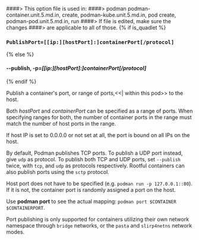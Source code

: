 ####> This option file is used in:
####>   podman podman-container.unit.5.md.in, create, podman-kube.unit.5.md.in, pod create, podman-pod.unit.5.md.in, run
####> If file is edited, make sure the changes
####> are applicable to all of those.
{% if is_quadlet %}
### `PublishPort=[[ip:][hostPort]:]containerPort[/protocol]`
{% else %}
#### **--publish**, **-p**=*[[ip:][hostPort]:]containerPort[/protocol]*
{% endif %}

Publish a container's port, or range of ports,<<| within this pod>> to the host.

Both *hostPort* and *containerPort* can be specified as a range of ports.
When specifying ranges for both, the number of container ports in the
range must match the number of host ports in the range.

If host IP is set to 0.0.0.0 or not set at all, the port is bound on all IPs on the host.

By default, Podman publishes TCP ports. To publish a UDP port instead, give
`udp` as protocol. To publish both TCP and UDP ports, set `--publish` twice,
with `tcp`, and `udp` as protocols respectively. Rootful containers can also
publish ports using the `sctp` protocol.

Host port does not have to be specified (e.g. `podman run -p 127.0.0.1::80`).
If it is not, the container port is randomly assigned a port on the host.

Use **podman port** to see the actual mapping: `podman port $CONTAINER $CONTAINERPORT`.

Port publishing is only supported for containers utilizing their own network namespace
through `bridge` networks, or the `pasta` and `slirp4netns` network modes.
